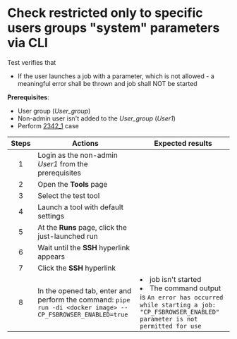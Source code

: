 # Check restricted only to specific users groups "system" parameters via CLI

Test verifies that 
- If the user launches a job with a parameter, which is not allowed - a meaningful error shall be thrown and job shall NOT be started


**Prerequisites**:
- User group (*User_group*)
- Non-admin user isn't added to the *User_group* (*User1*)
- Perform [2342_1](2342_1.md) case

| Steps | Actions | Expected results |
| :---: | --- | --- |
| 1 | Login as the non-admin *User1* from the prerequisites | |
| 2 | Open the **Tools** page | |
| 3 | Select the test tool | |
| 4 | Launch a tool with default settings | |
| 5 | At the **Runs** page, click the just-launched run | | 
| 6 | Wait until the **SSH** hyperlink appears | |
| 7 | Click the **SSH** hyperlink | |
| 8 | In the opened tab, enter and perform the command: `pipe run -di <docker image> --CP_FSBROWSER_ENABLED=true` | <li> job isn't started <li>  The command output is `An error has occurred while starting a job: "CP_FSBROWSER_ENABLED" parameter is not permitted for use`|
